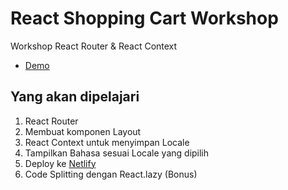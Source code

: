 # React Shopping Cart Workshop

Workshop React Router & React Context

- [Demo](https://react-shopping-cart-workshop.netlify.com)

## Yang akan dipelajari

1. React Router
2. Membuat komponen Layout
3. React Context untuk menyimpan Locale
4. Tampilkan Bahasa sesuai Locale yang dipilih
5. Deploy ke [Netlify](https://netlify.com)
6. Code Splitting dengan React.lazy (Bonus)
